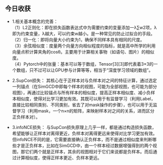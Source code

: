 ## 今日收获  
- 1.相关基本概念的完善：  
（1）L2正则化：即在损失函数表达式中为需要约束的变量添加一λ∑w2项，λ即为约束变量，λ越大，可以约束w越小。是一种常见的防止过拟合的手段。  
（2）归一化：即将向量大小约束为1，确保不同样本具有相同的尺度。  
（3）余弦相似度：度量两个向量方向相似程度的指标，就是高中所学的利用向量点积计算夹角的cosθ。主要用于计算相关事物（如语句、图片）的相似度。  
（4）Pytorch中的张量：基本可以等于数组，Tensor[3][3]即代表着3×3的一个数组，只不过可以让GPU参与计算等等，相当于“深度学习领域的数组”。

- 2.SupCon损失：
其核心在于正样本对与负样本对之间的特征计算，通过选定一列锚点（在SimGCD中即每个样本的视图，可能为全部视图，也可能为部分视图），再通过比较锚点与所有样本的相似度，提高正样本相似度、减小负样本相似度，使得对比学习更加有效。其既可以用于有监督学习（利用Label，直接比较相同类别、不同类别，省去了对mask操作的步骤），也可以用于无监督学习（利用mask，一个n×n的矩阵，来映射样本对之间的关系，进而区分正负样本对）。
- 3.infoNCE损失：
与SupCon损失原理上几乎一样，都是通过构造损失函数，希望能够让正样本对离得更近，负样本对离得更远来使得对比学习更加有效。但infoNCE不同的是，它需要直接确认正负样本，而不是通过相似度来判断哪些才是正负样本，比如在SimGCD中，由一个样本经过数据增强得到的两个视图，那它们两个就是正样本，其余的视图相对于它们来说都是负样本。而后通过计算相似度，使得正样本更近、负样本更远。
